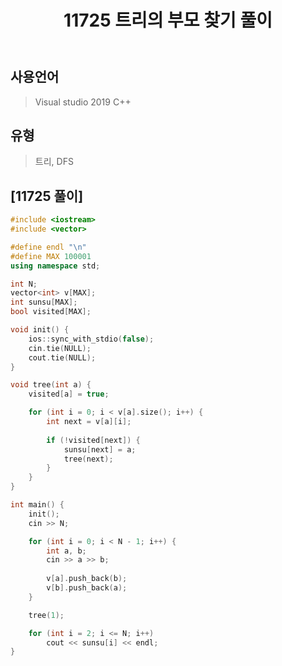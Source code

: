 ﻿---
title: "11725 트리의 부모 찾기 풀이"
categories: Algorithm
comments: true
---

## 사용언어
 > Visual studio 2019 C++ 

## 유형
  > 트리, DFS

## [11725 풀이]

```c++
#include <iostream>
#include <vector>

#define endl "\n"
#define MAX 100001
using namespace std;

int N;
vector<int> v[MAX];
int sunsu[MAX];
bool visited[MAX];

void init() {
	ios::sync_with_stdio(false);
	cin.tie(NULL);
	cout.tie(NULL);
}

void tree(int a) {
	visited[a] = true;

	for (int i = 0; i < v[a].size(); i++) {
		int next = v[a][i];
		
		if (!visited[next]) {
			sunsu[next] = a;
			tree(next);
		}
	}
}

int main() {
	init();
	cin >> N;

	for (int i = 0; i < N - 1; i++) {
		int a, b;
		cin >> a >> b;
		
		v[a].push_back(b);
		v[b].push_back(a);
	}

	tree(1);

	for (int i = 2; i <= N; i++)
		cout << sunsu[i] << endl;
}
```